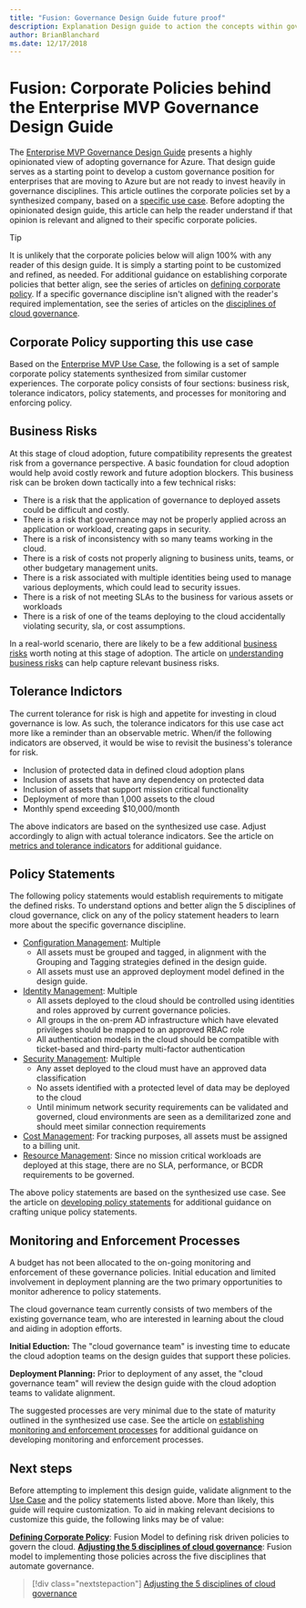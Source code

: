 ```yaml
---
title: "Fusion: Governance Design Guide future proof"
description: Explanation Design guide to action the concepts within governance.
author: BrianBlanchard
ms.date: 12/17/2018
---
```


# Fusion: Corporate Policies behind the Enterprise MVP Governance Design Guide

The [Enterprise MVP Governance Design Guide](../enterpise-mvp.md) presents a highly opinionated view of adopting governance for Azure. That design guide serves as a starting point to develop a custom governance position for enterprises that are moving to Azure but are not ready to invest heavily in governance disciplines. This article outlines the corporate policies set by a synthesized company, based on a [specific use case](./use-case.md). Before adopting the opinionated design guide, this article can help the reader understand if that opinion is relevant and aligned to their specific corporate policies.

> [!TIP]
> It is unlikely that the corporate policies below will align 100% with any reader of this design guide. It is simply a starting point to be customized and refined, as needed. For additional guidance on establishing corporate policies that better align, see the series of articles on [defining corporate policy](../../policy-compliance/overview.md). If a specific governance discipline isn't aligned with the reader's required implementation, see the series of articles on the [disciplines of cloud governance](../../governance-disciplines.md).

## Corporate Policy supporting this use case

Based on the [Enterprise MVP Use Case](./use-case.md), the following is a set of sample corporate policy statements synthesized from similar customer experiences.
The corporate policy consists of four sections: business risk, tolerance indicators, policy statements, and processes for monitoring and enforcing policy.

## Business Risks

At this stage of cloud adoption, future compatibility represents the greatest risk from a governance perspective. A basic foundation for cloud adoption would help avoid costly rework and future adoption blockers. This business risk can be broken down tactically into a few technical risks:

* There is a risk that the application of governance to deployed assets could be difficult and costly.
* There is a risk that governance may not be properly applied across an application or workload, creating gaps in security.
* There is a risk of inconsistency with so many teams working in the cloud.
* There is a risk of costs not properly aligning to business units, teams, or other budgetary management units.
* There is a risk associated with multiple identities being used to manage various deployments, which could lead to security issues.
* There is a risk of not meeting SLAs to the business for various assets or workloads
* There is a risk of one of the teams deploying to the cloud accidentally violating security, sla, or cost assumptions.

In a real-world scenario, there are likely to be a few additional [business risks](../../policy-compliance/understanding-business-risk.md) worth noting at this stage of adoption. The article on [understanding business risks](../../policy-compliance/understanding-business-risk.md) can help capture relevant business risks.

## Tolerance Indictors

The current tolerance for risk is high and appetite for investing in cloud governance is low. As such, the tolerance indicators for this use case act more like a reminder than an observable metric. When/if the following indicators are observed, it would be wise to revisit the business's tolerance for risk.

* Inclusion of protected data in defined cloud adoption plans
* Inclusion of assets that have any dependency on protected data
* Inclusion of assets that support mission critical functionality
* Deployment of more than 1,000 assets to the cloud
* Monthly spend exceeding $10,000/month

The above indicators are based on the synthesized use case. Adjust accordingly to align with actual tolerance indicators. See the article on [metrics and tolerance indicators](../../policy-compliance/risk-tolerance.md) for additional guidance.

## Policy Statements

The following policy statements would establish requirements to mitigate the defined risks. To understand options and better align the 5 disciplines of cloud governance, click on any of the policy statement headers to learn more about the specific governance discipline.

* [Configuration Management](../../configuration-management/overview.md): Multiple
    * All assets must be grouped and tagged, in alignment with the Grouping and Tagging strategies defined in the design guide.
    * All assets must use an approved deployment model defined in the design guide.
* [Identity Management](../../identity-management/overview.md): Multiple
    * All assets deployed to the cloud should be controlled using identities and roles approved by current governance policies.
    * All groups in the on-prem AD infrastructure which have elevated privileges should be mapped to an approved RBAC role
    * All authentication models in the cloud should be compatible with ticket-based and third-party multi-factor authentication  
* [Security Management](../../security-management/overview.md): Multiple
    * Any asset deployed to the cloud must have an approved data classification
    * No assets identified with a protected level of data may be deployed to the cloud
    * Until minimum network security requirements can be validated and governed, cloud environments are seen as a demilitarized zone and should meet similar connection requirements
* [Cost Management](../../cost-management/overview.md): For tracking purposes, all assets must be assigned to a billing unit.
* [Resource Management](../../resource-management/overview.md): Since no mission critical workloads are deployed at this stage, there are no SLA, performance, or BCDR requirements to be governed.

The above policy statements are based on the synthesized use case. See the article on [developing policy statements](../../policy-compliance/define-policy.md) for additional guidance on crafting unique policy statements.

## Monitoring and Enforcement Processes

A budget has not been allocated to the on-going monitoring and enforcement of these governance policies. Initial education and limited involvement in deployment planning are the two primary opportunities to monitor adherence to policy statements.

The cloud governance team currently consists of two members of the existing governance team, who are interested in learning about the cloud and aiding in adoption efforts.

**Initial Eduction:** The "cloud governance team" is investing time to educate the cloud adoption teams on the design guides that support these policies.

**Deployment Planning:** Prior to deployment of any asset, the "cloud governance team" will review the design guide with the cloud adoption teams to validate alignment.

The suggested processes are very minimal due to the state of maturity outlined in the synthesized use case. See the article on [establishing monitoring and enforcement processes](../../policy-compliance/monitor-enforce.md) for additional guidance on developing monitoring and enforcement processes.

## Next steps

Before attempting to implement this design guide, validate alignment to the [Use Case](./use-case.md) and the policy statements listed above.
More than likely, this guide will require customization. To aid in making relevant decisions to customize this guide, the following links may be of value:

**[Defining Corporate Policy](../../policy-compliance/overview.md)**: Fusion Model to defining risk driven policies to govern the cloud.
**[Adjusting the 5 disciplines of cloud governance](../../governance-disciplines.md)**: Fusion model to implementing those policies across the five disciplines that automate governance.

> [!div class="nextstepaction"]
> [Adjusting the 5 disciplines of cloud governance](../../governance-disciplines.md)
